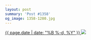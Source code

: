 ```yaml
---
layout: post
summary: 'Post #1358'
og_image: 1358-1280.jpg
---
```


<p>
 <time>
  <a href="/1358">
   {{ page.date | date: "%B %-d, %Y" }}
  </a>
 </time>
 <a href="/1358">
  <img data-taken="5/5/2021" sizes="(min-width: 700px) 50vw, calc(100vw - 2rem)" src="{{ site.assets_url }}/1358-640.jpg" srcset="{{ site.assets_url }}/1358-320.jpg 320w, {{ site.assets_url }}/1358-640.jpg 640w, {{ site.assets_url }}/1358-960.jpg 960w, {{ site.assets_url }}/1358-1280.jpg 1280w"/>
 </a>
</p>
